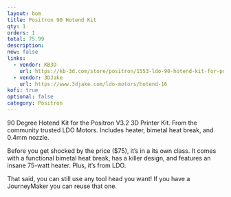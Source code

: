 ```yaml
---
layout: bom
title: Positron 90 Hotend Kit
qty: 1
orders: 1
total: 75.99
description: 
new: false
links: 
  - vendor: KB3D
    url: https://kb-3d.com/store/positron/1553-ldo-90-hotend-kit-for-positron-v32-3d-printer-1725633746505.html
  - vendor: 3DJake
    url: https://www.3djake.com/ldo-motors/hotend-16
kofi: true
optional: false
category: Positron
---
```


90 Degree Hotend Kit for the Positron V3.2 3D Printer Kit. From the community trusted LDO Motors. Includes heater,
bimetal heat break, and 0.4mm nozzle.

Before you get shocked by the price ($75), it’s in a its own class. It comes with a functional bimetal heat
break, has a killer design, and features an insane 75-watt heater. Plus, it’s from LDO.

That said, you can still use any tool head you want! If you have a JourneyMaker you can reuse that one.